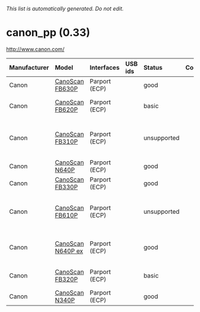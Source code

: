 _This list is automatically generated. Do not edit._

# canon\_pp (0.33) #
http://www.canon.com/

| **Manufacturer** | **Model** | **Interfaces** | **USB ids** | **Status** | **Comment** | **URL** |
|:-----------------|:----------|:---------------|:------------|:-----------|:------------|:--------|
|Canon|[CanoScan FB630P](CanonppCanoScanFB630P.md)|Parport (ECP)|  |good|  |  |
|Canon|[CanoScan FB620P](CanonppCanoScanFB620P.md)|Parport (ECP)|  |basic|  |Newly added support|
|Canon|[CanoScan FB310P](CanonppCanoScanFB310P.md)|Parport (ECP)|  |unsupported|  |Rebadged Avision, different command set|
|Canon|[CanoScan N640P](CanonppCanoScanN640P.md)|Parport (ECP)|  |good|  |  |
|Canon|[CanoScan FB330P](CanonppCanoScanFB330P.md)|Parport (ECP)|  |good|  |  |
|Canon|[CanoScan FB610P](CanonppCanoScanFB610P.md)|Parport (ECP)|  |unsupported|  |Rebadged Avision, different command set|
|Canon|[CanoScan N640P ex](CanonppCanoScanN640Pex.md)|Parport (ECP)|  |good|  |Just an N640P in a different box?|
|Canon|[CanoScan FB320P](CanonppCanoScanFB320P.md)|Parport (ECP)|  |basic|  |Newly added support|
|Canon|[CanoScan N340P](CanonppCanoScanN340P.md)|Parport (ECP)|  |good|  |  |